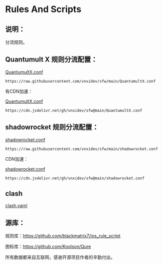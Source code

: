 # Rules And Scripts

## 说明：

分流规则。



## Quantumult X 规则分流配置：

[QuantumultX.conf](https://raw.githubusercontent.com/vnxidev/sfw/main/QuantumultX.conf)

```https://raw.githubusercontent.com/vnxidev/sfw/main/QuantumultX.conf```



有CDN加速：

[QuantumultX.conf](https://cdn.jsdelivr.net/gh/vnxidev/sfw@main/QuantumultX.conf)

```https://cdn.jsdelivr.net/gh/vnxidev/sfw@main/QuantumultX.conf```



## shadowrocket 规则分流配置：

[shadowrocket.conf](https://raw.githubusercontent.com/vnxidev/sfw/main/shadowrocket.conf)

```https://raw.githubusercontent.com/vnxidev/sfw/main/shadowrocket.conf```



CDN加速：

[shadowrocket.conf](https://cdn.jsdelivr.net/gh/vnxidev/sfw@main/shadowrocket.conf)

```https://cdn.jsdelivr.net/gh/vnxidev/sfw@main/shadowrocket.conf```


## clash 

[clash.yaml](https://raw.githubusercontent.com/vnxidev/sfw/main/clash.yaml)

## 源库：

规则库：https://github.com/blackmatrix7/ios_rule_script

图标库：https://github.com/Koolson/Qure



所有数据都来自互联网，感谢开源项目作者的辛勤付出。

